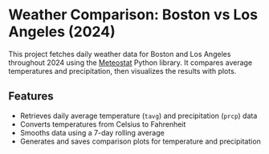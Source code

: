 # Weather Comparison: Boston vs Los Angeles (2024)

This project fetches daily weather data for Boston and Los Angeles throughout 2024 using the [Meteostat](https://meteostat.net/) Python library. It compares average temperatures and precipitation, then visualizes the results with plots.

## Features

- Retrieves daily average temperature (`tavg`) and precipitation (`prcp`) data
- Converts temperatures from Celsius to Fahrenheit
- Smooths data using a 7-day rolling average
- Generates and saves comparison plots for temperature and precipitation
